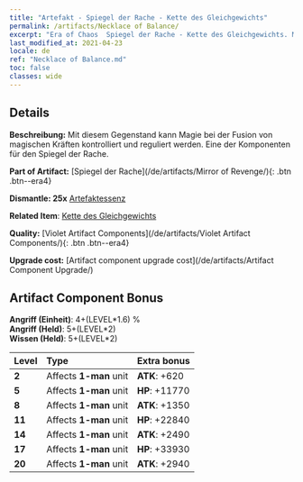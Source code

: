 ```yaml
---
title: "Artefakt - Spiegel der Rache - Kette des Gleichgewichts"
permalink: /artifacts/Necklace of Balance/
excerpt: "Era of Chaos  Spiegel der Rache - Kette des Gleichgewichts. Mit diesem Gegenstand kann Magie bei der Fusion von magischen Kräften kontrolliert und reguliert werden. Eine der Komponenten für den Spiegel der Rache."
last_modified_at: 2021-04-23
locale: de
ref: "Necklace of Balance.md"
toc: false
classes: wide
---
```




## Details

 **Beschreibung:** Mit diesem Gegenstand kann Magie bei der Fusion von magischen Kräften kontrolliert und reguliert werden. Eine der Komponenten für den Spiegel der Rache.

 **Part of Artifact:** [Spiegel der Rache](/de/artifacts/Mirror of Revenge/){: .btn .btn--era4}

 **Dismantle: 25x** [Artefaktessenz](/ItemsDE/con_905/)

 **Related Item**: [Kette des Gleichgewichts](/ItemsDE/art_142/)

 **Quality:** [Violet Artifact Components](/de/artifacts/Violet Artifact Components/){: .btn .btn--era4}

 **Upgrade cost:** [Artifact component upgrade cost](/de/artifacts/Artifact Component Upgrade/)

## Artifact Component Bonus

  **Angriff (Einheit)**: 4+(LEVEL\*1.6) %<br/>**Angriff (Held)**: 5+(LEVEL\*2)<br/>**Wissen (Held)**: 5+(LEVEL\*2)

  |  Level  | Type |    Extra bonus  | 
  |:--------|:-----|:----------------| 
  | **2** | Affects **1-man** unit | **ATK**: +620 | 
  | **5** | Affects **1-man** unit | **HP**: +11770 | 
  | **8** | Affects **1-man** unit | **ATK**: +1350 | 
  | **11** | Affects **1-man** unit | **HP**: +22840 | 
  | **14** | Affects **1-man** unit | **ATK**: +2490 | 
  | **17** | Affects **1-man** unit | **HP**: +33930 | 
  | **20** | Affects **1-man** unit | **ATK**: +2940 | 
